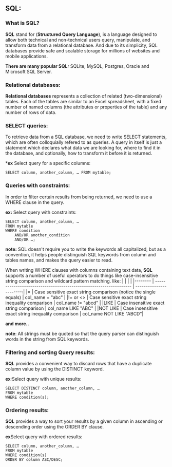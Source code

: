 ## SQL:

 ### What is SQL?
**SQL** stand for (**Structured Query Language**), is a language designed to allow both technical and non-technical users query, manipulate, and transform data from a relational database. And due to its simplicity, SQL databases provide safe and scalable storage for millions of websites and mobile applications.

**There are many popular SQL:** SQLite, MySQL, Postgres, Oracle and Microsoft SQL Server.

### Relational databases:
 **Relational databases** represents a collection of related (two-dimensional) tables. Each of the tables are similar to an Excel spreadsheet, with a fixed number of named columns (the attributes or properties of the table) and any number of rows of data.

### SELECT queries:
 To retrieve data from a SQL database, we need to write SELECT statements, which are often colloquially refered to as queries. A query in itself is just a statement which declares what data we are looking for, where to find it in the database, and optionally, how to transform it before it is returned.

***ex** Select query for a specific columns:

``
SELECT column, another_column, …
FROM mytable;
``
### Queries with constraints:

In order to filter certain results from being returned, we need to use a WHERE clause in the query.

**ex:** Select query with constraints:

```
SELECT column, another_column, …
FROM mytable
WHERE condition
    AND/OR another_condition
    AND/OR …;
```

>>
**note:** SQL doesn't require you to write the keywords all capitalized, but as a convention, it helps people distinguish SQL keywords from column and tables names, and makes the query easier to read.
>>

When writing WHERE clauses with columns containing text data, **SQL** supports a number of useful operators to do things like case-insensitive string comparison and wildcard pattern matching. like:
|         |                                                                    |                         |
|-------- | ------------------------------------------------------------------ | -----------------------:|
|=	| Case sensitive exact string comparison (notice the single equals)  | col_name = "abc"        |
|!= or <>	| Case sensitive exact string inequality   comparison	         | col_name != "abcd"      |
|LIKE	| Case insensitive exact string comparison	                   | col_name LIKE "ABC"     |
|NOT LIKE	| Case insensitive exact string inequality comparison	         | col_name NOT LIKE "ABCD"|

 **and more..**

>>
**note**: All strings must be quoted so that the query parser can distinguish words in the string from SQL keywords.
>>

### Filtering and sorting Query results:
**SQL** provides a convenient way to discard rows that have a duplicate column value by using the DISTINCT keyword.

**ex**:Select query with unique results:
```
SELECT DISTINCT column, another_column, …
FROM mytable
WHERE condition(s);
```

### Ordering results:
**SQL** provides a way to sort your results by a given column in ascending or descending order using the ORDER BY clause.

**ex**Select query with ordered results:
```
SELECT column, another_column, …
FROM mytable
WHERE condition(s)
ORDER BY column ASC/DESC;
```

